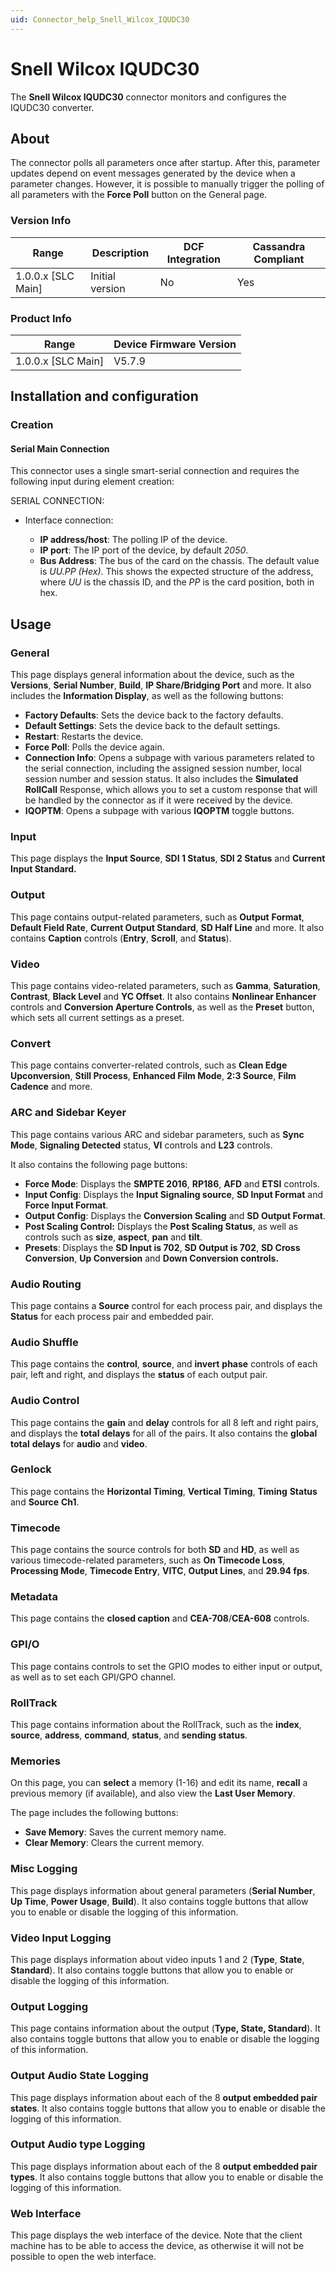 ```yaml
---
uid: Connector_help_Snell_Wilcox_IQUDC30
---
```


# Snell Wilcox IQUDC30

The **Snell Wilcox IQUDC30** connector monitors and configures the IQUDC30 converter.

## About

The connector polls all parameters once after startup. After this, parameter updates depend on event messages generated by the device when a parameter changes. However, it is possible to manually trigger the polling of all parameters with the **Force Poll** button on the General page.

### Version Info

| Range | Description | DCF Integration | Cassandra Compliant |
|----------------------|-----------------|---------------------|-------------------------|
| 1.0.0.x [SLC Main]   | Initial version | No                  | Yes                     |

### Product Info

| **Range**     | **Device Firmware Version** |
|----------------------|-----------------------------|
| 1.0.0.x [SLC Main]   | V5.7.9                      |

## Installation and configuration

### Creation

#### Serial Main Connection

This connector uses a single smart-serial connection and requires the following input during element creation:

SERIAL CONNECTION:

- Interface connection:

  - **IP address/host**: The polling IP of the device.
  - **IP port**: The IP port of the device, by default *2050*.
  - **Bus Address**: The bus of the card on the chassis. The default value is *UU.PP (Hex)*. This shows the expected structure of the address, where *UU* is the chassis ID, and the *PP* is the card position, both in hex.

## Usage

### General

This page displays general information about the device, such as the **Versions**, **Serial Number**, **Build**, **IP Share/Bridging Port** and more. It also includes the **Information Display**, as well as the following buttons:

- **Factory Defaults**: Sets the device back to the factory defaults.
- **Default Settings**: Sets the device back to the default settings.
- **Restart**: Restarts the device.
- **Force Poll**: Polls the device again.
- **Connection Info**: Opens a subpage with various parameters related to the serial connection, including the assigned session number, local session number and session status. It also includes the **Simulated RollCall** Response, which allows you to set a custom response that will be handled by the connector as if it were received by the device.
- **IQOPTM**: Opens a subpage with various **IQOPTM** toggle buttons.

### Input

This page displays the **Input Source**, **SDI 1 Status**, **SDI 2 Status** and **Current Input Standard.**

### Output

This page contains output-related parameters, such as **Output** **Format**, **Default Field Rate**, **Current Output Standard**, **SD Half Line** and more. It also contains **Caption** controls (**Entry**, **Scroll**, and **Status**).

### Video

This page contains video-related parameters, such as **Gamma**, **Saturation**, **Contrast**, **Black Level** and **YC Offset**. It also contains **Nonlinear Enhancer** controls and **Conversion Aperture Controls**, as well as the **Preset** button, which sets all current settings as a preset.

### Convert

This page contains converter-related controls, such as **Clean Edge Upconversion**, **Still Process**, **Enhanced Film Mode**, **2:3 Source**, **Film Cadence** and more.

### ARC and Sidebar Keyer

This page contains various ARC and sidebar parameters, such as **Sync Mode**, **Signaling Detected** status, **VI** controls and **L23** controls.

It also contains the following page buttons:

- **Force Mode**: Displays the **SMPTE 2016**, **RP186**, **AFD** and **ETSI** controls.
- **Input Config**: Displays the **Input Signaling source**, **SD Input Format** and **Force Input Format**.
- **Output Config**: Displays the **Conversion Scaling** and **SD Output Format**.
- **Post Scaling Control:** Displays the **Post Scaling Status**, as well as controls such as **size**, **aspect**, **pan** and **tilt**.
- **Presets**: Displays the **SD Input is 702**, **SD Output is 702**, **SD Cross Conversion**, **Up Conversion** and **Down Conversion controls.**

### Audio Routing

This page contains a **Source** control for each process pair, and displays the **Status** for each process pair and embedded pair.

### Audio Shuffle

This page contains the **control**, **source**, and **invert** **phase** controls of each pair, left and right, and displays the **status** of each output pair.

### Audio Control

This page contains the **gain** and **delay** controls for all 8 left and right pairs, and displays the **total** **delays** for all of the pairs. It also contains the **global** **total** **delays** for **audio** and **video**.

### Genlock

This page contains the **Horizontal Timing**, **Vertical Timing**, **Timing** **Status** and **Source** **Ch1**.

### Timecode

This page contains the source controls for both **SD** and **HD**, as well as various timecode-related parameters, such as **On Timecode Loss**, **Processing Mode**, **Timecode Entry**, **VITC**, **Output Lines**, and **29.94 fps**.

### Metadata

This page contains the **closed caption** and **CEA-708**/**CEA-608** controls.

### GPI/O

This page contains controls to set the GPIO modes to either input or output, as well as to set each GPI/GPO channel.

### RollTrack

This page contains information about the RollTrack, such as the **index**, **source**, **address**, **command**, **status**, and **sending status**.

### Memories

On this page, you can **select** a memory (1-16) and edit its name, **recall** a previous memory (if available), and also view the **Last User Memory**.

The page includes the following buttons:

- **Save Memory**: Saves the current memory name.
- **Clear Memory**: Clears the current memory.

### Misc Logging

This page displays information about general parameters (**Serial Number**, **Up Time**, **Power Usage**, **Build**). It also contains toggle buttons that allow you to enable or disable the logging of this information.

### Video Input Logging

This page displays information about video inputs 1 and 2 (**Type**, **State**, **Standard**). It also contains toggle buttons that allow you to enable or disable the logging of this information.

### Output Logging

This page contains information about the output (**Type, State, Standard**). It also contains toggle buttons that allow you to enable or disable the logging of this information.

### Output Audio State Logging

This page displays information about each of the 8 **output embedded pair states**. It also contains toggle buttons that allow you to enable or disable the logging of this information.

### Output Audio type Logging

This page displays information about each of the 8 **output embedded pair types**. It also contains toggle buttons that allow you to enable or disable the logging of this information.

### Web Interface

This page displays the web interface of the device. Note that the client machine has to be able to access the device, as otherwise it will not be possible to open the web interface.
